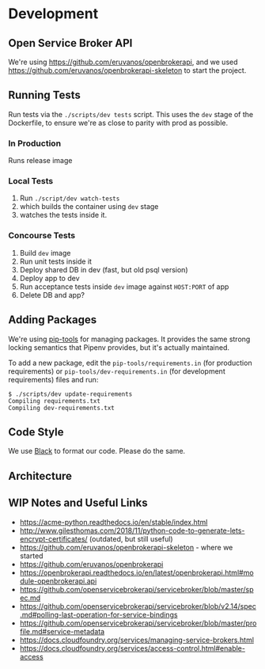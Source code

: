 # Development

## Open Service Broker API

We're using https://github.com/eruvanos/openbrokerapi, and we used
https://github.com/eruvanos/openbrokerapi-skeleton to start the project.

## Running Tests

Run tests via the `./scripts/dev tests` script. This uses the `dev` stage of
the Dockerfile, to ensure we're as close to parity with prod as possible.

### In Production

Runs release image

### Local Tests

1. Run `./script/dev watch-tests`
1. which builds the container using `dev` stage
1. watches the tests inside it.

### Concourse Tests

1. Build `dev` image
1. Run unit tests inside it
1. Deploy shared DB in dev (fast, but old psql version)
1. Deploy app to dev
1. Run acceptance tests inside `dev` image against `HOST:PORT` of app
1. Delete DB and app?

## Adding Packages

We're using [pip-tools](https://github.com/jazzband/pip-tools) for managing
packages. It provides the same strong locking semantics that Pipenv provides,
but it's actually maintained.

To add a new package, edit the `pip-tools/requirements.in` (for production
requirements) or `pip-tools/dev-requirements.in` (for development requirements)
files and run:

```console
$ ./scripts/dev update-requirements
Compiling requirements.txt
Compiling dev-requirements.txt
```

## Code Style

We use [Black](https://github.com/psf/black) to format our code. Please do
the same.

## Architecture

## WIP Notes and Useful Links

- https://acme-python.readthedocs.io/en/stable/index.html
- http://www.gilesthomas.com/2018/11/python-code-to-generate-lets-encrypt-certificates/ (outdated, but still useful)
- https://github.com/eruvanos/openbrokerapi-skeleton - where we started
- https://github.com/eruvanos/openbrokerapi
- https://openbrokerapi.readthedocs.io/en/latest/openbrokerapi.html#module-openbrokerapi.api
- https://github.com/openservicebrokerapi/servicebroker/blob/master/spec.md
- https://github.com/openservicebrokerapi/servicebroker/blob/v2.14/spec.md#polling-last-operation-for-service-bindings
- https://github.com/openservicebrokerapi/servicebroker/blob/master/profile.md#service-metadata
- https://docs.cloudfoundry.org/services/managing-service-brokers.html
- https://docs.cloudfoundry.org/services/access-control.html#enable-access
